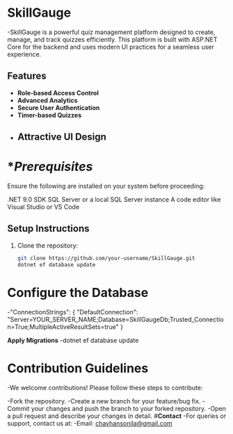 # **SkillGauge**
-SkillGauge is a powerful quiz management platform designed to create, manage, and track quizzes efficiently. This platform is built with ASP.NET Core for the backend and uses modern UI practices for a seamless user experience.

## **Features**
- **Role-based Access Control**
- **Advanced Analytics**
- **Secure User Authentication**
- **Timer-based Quizzes**
- **Attractive UI Design**
  ---


# **Prerequisites*
Ensure the following are installed on your system before proceeding:

.NET 9.0 SDK 
SQL Server or a local SQL Server instance
A code editor like Visual Studio or VS Code
## **Setup Instructions**

1. Clone the repository:
   ```bash
   git clone https://github.com/your-username/SkillGauge.git
   dotnet ef database update
   
# **Configure the Database**
-"ConnectionStrings": {
  "DefaultConnection": "Server=YOUR_SERVER_NAME;Database=SkillGaugeDb;Trusted_Connection=True;MultipleActiveResultSets=true"
}

**Apply Migrations**
-dotnet ef database update

# **Contribution Guidelines**
-We welcome contributions! Please follow these steps to contribute:

-Fork the repository.
-Create a new branch for your feature/bug fix.
-Commit your changes and push the branch to your forked repository.
-Open a pull request and describe your changes in detail.
#**Contact**
-For queries or support, contact us at:
-Email: chavhansonila@gmail.com
